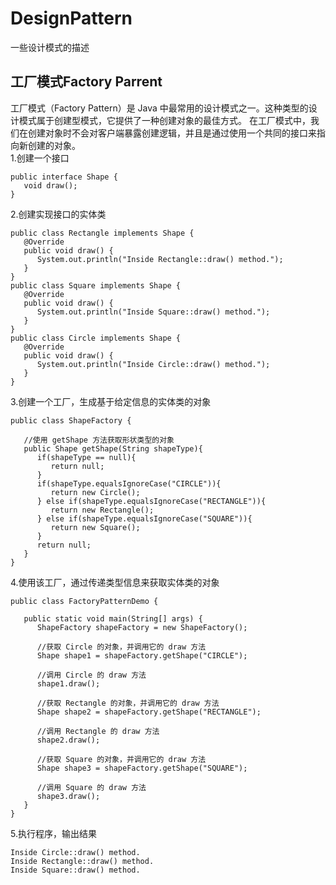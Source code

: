 # DesignPattern
一些设计模式的描述
## 工厂模式Factory Parrent  
工厂模式（Factory Pattern）是 Java 中最常用的设计模式之一。这种类型的设计模式属于创建型模式，它提供了一种创建对象的最佳方式。
在工厂模式中，我们在创建对象时不会对客户端暴露创建逻辑，并且是通过使用一个共同的接口来指向新创建的对象。  
1.创建一个接口  
```
public interface Shape {  
   void draw();  
}  
```
2.创建实现接口的实体类 
```
public class Rectangle implements Shape {  
   @Override  
   public void draw() {  
      System.out.println("Inside Rectangle::draw() method.");  
   }  
}  
public class Square implements Shape {  
   @Override  
   public void draw() {  
      System.out.println("Inside Square::draw() method.");  
   }  
}  
public class Circle implements Shape {  
   @Override  
   public void draw() {  
      System.out.println("Inside Circle::draw() method.");  
   }  
}  
```
3.创建一个工厂，生成基于给定信息的实体类的对象  
```
public class ShapeFactory {
    
   //使用 getShape 方法获取形状类型的对象
   public Shape getShape(String shapeType){
      if(shapeType == null){
         return null;
      }        
      if(shapeType.equalsIgnoreCase("CIRCLE")){
         return new Circle();
      } else if(shapeType.equalsIgnoreCase("RECTANGLE")){
         return new Rectangle();
      } else if(shapeType.equalsIgnoreCase("SQUARE")){
         return new Square();
      }
      return null;
   }
}
```
4.使用该工厂，通过传递类型信息来获取实体类的对象  
```
public class FactoryPatternDemo {
 
   public static void main(String[] args) {
      ShapeFactory shapeFactory = new ShapeFactory();
 
      //获取 Circle 的对象，并调用它的 draw 方法
      Shape shape1 = shapeFactory.getShape("CIRCLE");
 
      //调用 Circle 的 draw 方法
      shape1.draw();
 
      //获取 Rectangle 的对象，并调用它的 draw 方法
      Shape shape2 = shapeFactory.getShape("RECTANGLE");
 
      //调用 Rectangle 的 draw 方法
      shape2.draw();
 
      //获取 Square 的对象，并调用它的 draw 方法
      Shape shape3 = shapeFactory.getShape("SQUARE");
 
      //调用 Square 的 draw 方法
      shape3.draw();
   }
}
```
5.执行程序，输出结果  
```
Inside Circle::draw() method.
Inside Rectangle::draw() method.
Inside Square::draw() method.
```
